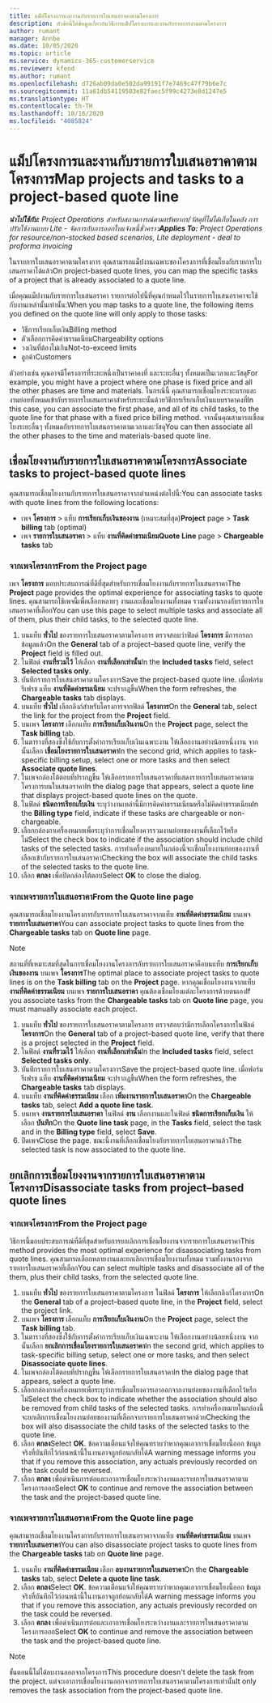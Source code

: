 ```yaml
---
title: แม็ปโครงการและงานกับรายการใบเสนอราคาตามโครงการ
description: หัวข้อนี้ให้ข้อมูลเกี่ยวกับวิธีการแม็ปโครงการและงานกับรายการงานตามโครงการ
author: rumant
manager: Annbe
ms.date: 10/05/2020
ms.topic: article
ms.service: dynamics-365-customerservice
ms.reviewer: kfend
ms.author: rumant
ms.openlocfilehash: d726ab09da0e502da99191f7e7469c47f79b6e7c
ms.sourcegitcommit: 11a61db54119503e82faec5f99c4273e8d1247e5
ms.translationtype: HT
ms.contentlocale: th-TH
ms.lasthandoff: 10/16/2020
ms.locfileid: "4085824"
---
```

# <a name="map-projects-and-tasks-to-a-project-based-quote-line"></a><span data-ttu-id="09b73-103">แม็ปโครงการและงานกับรายการใบเสนอราคาตามโครงการ</span><span class="sxs-lookup"><span data-stu-id="09b73-103">Map projects and tasks to a project-based quote line</span></span>

<span data-ttu-id="09b73-104">_**นำไปใช้กับ:** Project Operations สำหรับสถานการณ์ตามทรัพยากร/วัสดุที่ไม่ได้เก็บในคลัง การปรับใช้งานแบบ Lite - จัดการกับการออกใบแจ้งหนี้ชั่วคราว_</span><span class="sxs-lookup"><span data-stu-id="09b73-104">_**Applies To:** Project Operations for resource/non-stocked based scenarios, Lite deployment - deal to proforma invoicing_</span></span>

<span data-ttu-id="09b73-105">ในรายการใบเสนอราคาตามโครงการ คุณสามารถแม็ปงานเฉพาะของโครงการที่เชื่อมโยงกับรายการใบเสนอราคาได้แล้ว</span><span class="sxs-lookup"><span data-stu-id="09b73-105">On project-based quote lines, you can map the specific tasks of a project that is already associated to a quote line.</span></span>

<span data-ttu-id="09b73-106">เมื่อคุณแม็ปงานกับรายการใบเสนอราคา รายการต่อไปนี้ที่คุณกำหนดไว้ในรายการใบเสนอราคาจะใช้กับงานเหล่านั้นเท่านั้น:</span><span class="sxs-lookup"><span data-stu-id="09b73-106">When you map tasks to a quote line, the following items you defined on the quote line will only apply to those tasks:</span></span>

- <span data-ttu-id="09b73-107">วิธีการเรียกเก็บเงิน</span><span class="sxs-lookup"><span data-stu-id="09b73-107">Billing method</span></span>
- <span data-ttu-id="09b73-108">ตัวเลือกการคิดค่าธรรมเนียม</span><span class="sxs-lookup"><span data-stu-id="09b73-108">Chargeability options</span></span>
- <span data-ttu-id="09b73-109">วงเงินที่ต้องไม่เกิน</span><span class="sxs-lookup"><span data-stu-id="09b73-109">Not-to-exceed limits</span></span>
- <span data-ttu-id="09b73-110">ลูกค้า</span><span class="sxs-lookup"><span data-stu-id="09b73-110">Customers</span></span>

<span data-ttu-id="09b73-111">ตัวอย่างเช่น คุณอาจมีโครงการที่ระยะหนึ่งเป็นราคาคงที่ และระยะอื่นๆ ทั้งหมดเป็นเวลาและวัสดุ</span><span class="sxs-lookup"><span data-stu-id="09b73-111">For example, you might have a project where one phase is fixed price and all the other phases are time and materials.</span></span> <span data-ttu-id="09b73-112">ในกรณีนี้ คุณสามารถเชื่อมโยงระบะแรกและงานย่อยทั้งหมดเข้ากับรายการใบเสนอราคาสำหรับระยะนั้นด้วยวิธีการเรียกเก็บเงินแบบราคาคงที่</span><span class="sxs-lookup"><span data-stu-id="09b73-112">In this case, you can associate the first phase, and all of its child tasks, to the quote line for that phase with a fixed price billing method.</span></span> <span data-ttu-id="09b73-113">จากนั้นคุณสามารถเชื่อมโยงระยะอื่นๆ ทั้งหมดกับรายการใบเสนอราคาตามเวลาและวัสดุ</span><span class="sxs-lookup"><span data-stu-id="09b73-113">You can then associate all the other phases to the time and materials-based quote line.</span></span>

## <a name="associate-tasks-to-project-based-quote-lines"></a><span data-ttu-id="09b73-114">เชื่อมโยงงานกับรายการใบเสนอราคาตามโครงการ</span><span class="sxs-lookup"><span data-stu-id="09b73-114">Associate tasks to project-based quote lines</span></span>

<span data-ttu-id="09b73-115">คุณสามารถเชื่อมโยงงานกับรายการใบเสนอราคาจากตำแหน่งต่อไปนี้:</span><span class="sxs-lookup"><span data-stu-id="09b73-115">You can associate tasks with quote lines from the following locations:</span></span>

- <span data-ttu-id="09b73-116">เพจ **โครงการ** > แท็บ **การเรียกเก็บเงินของงาน** (เหมาะสมที่สุด)</span><span class="sxs-lookup"><span data-stu-id="09b73-116">**Project** page > **Task billing** tab (optimal)</span></span>
- <span data-ttu-id="09b73-117">เพจ **รายการใบเสนอราคา** > แท็บ **งานที่คิดค่าธรมเนียม**</span><span class="sxs-lookup"><span data-stu-id="09b73-117">**Quote Line** page > **Chargeable tasks** tab</span></span> 

### <a name="from-the-project-page"></a><span data-ttu-id="09b73-118">จากเพจโครงการ</span><span class="sxs-lookup"><span data-stu-id="09b73-118">From the Project page</span></span>

<span data-ttu-id="09b73-119">เพจ **โครงการ** มอบประสบการณ์ที่ดีที่สุดสำหรับการเชื่อมโยงงานกับรายการใบเสนอราคา</span><span class="sxs-lookup"><span data-stu-id="09b73-119">The **Project** page provides the optimal experience for associating tasks to quote lines.</span></span> <span data-ttu-id="09b73-120">คุณสามารถใช้เพจนี้เพื่อเลือกหลายๆ งานและเชื่อมโยงงานทั้งหมด รวมทั้งงานรองกับรายการใบเสนอราคาที่เลือก</span><span class="sxs-lookup"><span data-stu-id="09b73-120">You can use this page to select multiple tasks and associate all of them, plus their child tasks, to the selected quote line.</span></span>

1. <span data-ttu-id="09b73-121">บนแท็บ **ทั่วไป** ของรายการใบเสนอราคาตามโครงการ ตรวจสอบว่าฟิลด์ **โครงการ** มีการกรอกข้อมูลแล้ว</span><span class="sxs-lookup"><span data-stu-id="09b73-121">On the **General** tab of a project–based quote line, verify the **Project** field is filled out.</span></span>
2. <span data-ttu-id="09b73-122">ในฟิลด์ **งานที่รวมไว้** ให้เลือก **งานที่เลือกเท่านั้น**</span><span class="sxs-lookup"><span data-stu-id="09b73-122">In the **Included tasks** field, select **Selected tasks only**.</span></span>
3. <span data-ttu-id="09b73-123">บันทึกรายการใบเสนอราคาตามโครงการ</span><span class="sxs-lookup"><span data-stu-id="09b73-123">Save the project-based quote line.</span></span> <span data-ttu-id="09b73-124">เมื่อฟอร์มรีเฟรช แท็บ **งานที่คิดค่าธรมเนียม** จะปรากฏขึ้น</span><span class="sxs-lookup"><span data-stu-id="09b73-124">When the form refreshes, the **Chargeable tasks** tab displays.</span></span>
4. <span data-ttu-id="09b73-125">บนแท็บ **ทั่วไป** เลือกลิงก์สำหรับโครงการจากฟิลด์ **โครงการ**</span><span class="sxs-lookup"><span data-stu-id="09b73-125">On the **General** tab, select the link for the project from the **Project** field.</span></span>
5. <span data-ttu-id="09b73-126">บนเพจ **โครงการ** เลือกแท็บ **การเรียกเก็บเงินงาน**</span><span class="sxs-lookup"><span data-stu-id="09b73-126">On the **Project** page, select the **Task billing** tab.</span></span>
6. <span data-ttu-id="09b73-127">ในตารางที่สองซึ่งใช้กับการตั้งค่าการเรียกเก็บเงินเฉพาะงาน ให้เลือกงานอย่างน้อยหนึ่งงาน จากนั้นเลือก **เชื่อมโยงรายการใบเสนอราคา**</span><span class="sxs-lookup"><span data-stu-id="09b73-127">In the second grid, which applies to task-specific billing setup, select one or more tasks and then select **Associate quote lines**.</span></span>
7. <span data-ttu-id="09b73-128">ในเพจกล่องโต้ตอบที่ปรากฏขึ้น ให้เลือกรายการใบเสนอราคาที่แสดงรายการใบเสนอราคาตามโครงการบนใบเสนอราคา</span><span class="sxs-lookup"><span data-stu-id="09b73-128">In the dialog page that appears, select a quote line that displays project-based quote lines on the quote.</span></span>
8. <span data-ttu-id="09b73-129">ในฟิลด์ **ชนิดการเรียกเก็บเงิน** ระบุว่างานเหล่านี้มีการคิดค่าธรรมเนียมหรือไม่คิดค่าธรรมเนียม</span><span class="sxs-lookup"><span data-stu-id="09b73-129">In the **Billing type** field, indicate if these tasks are chargeable or non-chargeable.</span></span>
9. <span data-ttu-id="09b73-130">เลือกกล่องกาเครื่องหมายเพื่อระบุว่าการเชื่อมโยงควรรวมงานย่อยของงานที่เลือกไว้หรือไม่</span><span class="sxs-lookup"><span data-stu-id="09b73-130">Select the check box to indicate if the association should include child tasks of the selected tasks.</span></span> <span data-ttu-id="09b73-131">การทำเครื่องหมายในกล่องนี้จะเชื่อมโยงงานย่อยของงานที่เลือกเข้ากับรายการใบเสนอราคา</span><span class="sxs-lookup"><span data-stu-id="09b73-131">Checking the box will associate the child tasks of the selected tasks to the quote line.</span></span>
10. <span data-ttu-id="09b73-132">เลือก **ตกลง** เพื่อปิดกล่องโต้ตอบ</span><span class="sxs-lookup"><span data-stu-id="09b73-132">Select **OK** to close the dialog.</span></span>

### <a name="from-the-quote-line-page"></a><span data-ttu-id="09b73-133">จากเพจรายการใบเสนอราคา</span><span class="sxs-lookup"><span data-stu-id="09b73-133">From the Quote line page</span></span>

<span data-ttu-id="09b73-134">คุณสามารถเชื่อมโยงงานโครงการกับรายการใบเสนอราคาจากแท็บ **งานที่คิดค่าธรรมเนียม** บนเพจ **รายการใบเสนอราคา**</span><span class="sxs-lookup"><span data-stu-id="09b73-134">You can associate project tasks to quote lines from the **Chargeable tasks** tab on **Quote line** page.</span></span>

>[!NOTE]
><span data-ttu-id="09b73-135">สถานที่ที่เหมาะสมที่สุดในการเชื่อมโยงงานโครงการกับรายการใบเสนอราคาคือบนแท็บ **การเรียกเก็บเงินของงาน** บนเพจ **โครงการ**</span><span class="sxs-lookup"><span data-stu-id="09b73-135">The optimal place to associate project tasks to quote lines is on the **Task billing** tab on the **Project** page.</span></span> <span data-ttu-id="09b73-136">หากคุณเชื่อมโยงงานจากแท็บ **งานที่คิดค่าธรรมเนียม** บนเพจ **รายการใบเสนอราคา** คุณต้องเชื่อมโยงแต่ละโครงการด้วยตนเอง</span><span class="sxs-lookup"><span data-stu-id="09b73-136">If you associate tasks from the **Chargeable tasks** tab on **Quote line** page, you must manually associate each project.</span></span>

1. <span data-ttu-id="09b73-137">บนแท็บ **ทั่วไป** ของรายการใบเสนอราคาตามโครงการ ตรวจสอบว่ามีการเลือกโครงการในฟิลด์ **โครงการ**</span><span class="sxs-lookup"><span data-stu-id="09b73-137">On the **General** tab of a project–based quote line, verify that there is a project selected in the **Project** field.</span></span>
2. <span data-ttu-id="09b73-138">ในฟิลด์ **งานที่รวมไว้** ให้เลือก **งานที่เลือกเท่านั้น**</span><span class="sxs-lookup"><span data-stu-id="09b73-138">In the **Included tasks** field, select **Selected tasks only**.</span></span>
3. <span data-ttu-id="09b73-139">บันทึกรายการใบเสนอราคาตามโครงการ</span><span class="sxs-lookup"><span data-stu-id="09b73-139">Save the project-based quote line.</span></span> <span data-ttu-id="09b73-140">เมื่อฟอร์มรีเฟรช แท็บ **งานที่คิดค่าธรมเนียม** จะปรากฏขึ้น</span><span class="sxs-lookup"><span data-stu-id="09b73-140">When the form refreshes, the **Chargeable tasks** tab displays.</span></span>
4. <span data-ttu-id="09b73-141">บนแท็บ **งานที่คิดค่าธรรมเนียม** เลือก **เพิ่มงานรายการใบเสนอราคา**</span><span class="sxs-lookup"><span data-stu-id="09b73-141">On the **Chargeable tasks** tab, select **Add a quote line task**.</span></span>
5. <span data-ttu-id="09b73-142">บนเพจ **งานรายการใบเสนอราคา** ในฟิลด์ **งาน** เลือกงานและในฟิลด์ **ชนิดการเรียกเก็บเงิน** ให้เลือก **บันทึก**</span><span class="sxs-lookup"><span data-stu-id="09b73-142">On the **Quote line task** page, in the **Tasks** field, select the task and in the **Billing type** field, select **Save**.</span></span> 
6. <span data-ttu-id="09b73-143">ปิดเพจ</span><span class="sxs-lookup"><span data-stu-id="09b73-143">Close the page.</span></span> <span data-ttu-id="09b73-144">ขณะนี้งานที่เลือกเชื่อมโยงกับรายการใบเสนอราคาแล้ว</span><span class="sxs-lookup"><span data-stu-id="09b73-144">The selected task is now associated to the quote line.</span></span>

## <a name="disassociate-tasks-from-projectbased-quote-lines"></a><span data-ttu-id="09b73-145">ยกเลิกการเชื่อมโยงงานจากรายการใบเสนอราคาตามโครงการ</span><span class="sxs-lookup"><span data-stu-id="09b73-145">Disassociate tasks from project–based quote lines</span></span>

### <a name="from-the-project-page"></a><span data-ttu-id="09b73-146">จากเพจโครงการ</span><span class="sxs-lookup"><span data-stu-id="09b73-146">From the Project page</span></span>

<span data-ttu-id="09b73-147">วิธีการนี้มอบประสบการณ์ที่ดีที่สุดสำหรับการยกเลิกการเชื่อมโยงงานจากรายการใบเสนอราคา</span><span class="sxs-lookup"><span data-stu-id="09b73-147">This method provides the most optimal experience for disassociating tasks from quote lines.</span></span> <span data-ttu-id="09b73-148">คุณสามารถเลือกหลายงานและยกเลิกการเชื่อมโยงงานทั้งหมด รวมทั้งงานรองจากรายการใบเสนอราคาที่เลือก</span><span class="sxs-lookup"><span data-stu-id="09b73-148">You can select multiple tasks and disassociate all of the them, plus their child tasks, from the selected quote line.</span></span>

1. <span data-ttu-id="09b73-149">บนแท็บ **ทั่วไป** ของรายการใบเสนอราคาตามโครงการ ในฟิลด์ **โครงการ** ให้เลือกลิงก์โครงการ</span><span class="sxs-lookup"><span data-stu-id="09b73-149">On the **General** tab of a project–based quote line, in the **Project** field, select the project link.</span></span>
2. <span data-ttu-id="09b73-150">บนเพจ **โครงการ** เลือกแท็บ **การเรียกเก็บเงินงาน**</span><span class="sxs-lookup"><span data-stu-id="09b73-150">On the **Project** page, select the **Task billing** tab.</span></span>
3. <span data-ttu-id="09b73-151">ในตารางที่สองซึ่งใช้กับการตั้งค่าการเรียกเก็บเงินเฉพาะงาน ให้เลือกงานอย่างน้อยหนึ่งงาน จากนั้นเลือก **ยกเลิกการเชื่อมโยงรายการใบเสนอราคา**</span><span class="sxs-lookup"><span data-stu-id="09b73-151">In the second grid, which applies to task-specific billing setup, select one or more tasks, and then select **Disassociate quote lines**.</span></span>
4. <span data-ttu-id="09b73-152">ในเพจกล่องโต้ตอบที่ปรากฏขึ้น ให้เลือกรายการใบเสนอราคา</span><span class="sxs-lookup"><span data-stu-id="09b73-152">In the dialog page that appears, select a quote line.</span></span>
5. <span data-ttu-id="09b73-153">เลือกกล่องกาเครื่องหมายเพื่อระบุว่าการเชื่อมโยงควรเอาออกจากงานย่อยของงานที่เลือกไว้หรือไม่</span><span class="sxs-lookup"><span data-stu-id="09b73-153">Select the check box to indicate whether the association should also be removed from child tasks of the selected tasks.</span></span> <span data-ttu-id="09b73-154">การทำเครื่องหมายในกล่องนี้จะยกเลิกการเชื่อมโยงงานย่อยของงานที่เลือกจากรายการใบเสนอราคาด้วย</span><span class="sxs-lookup"><span data-stu-id="09b73-154">Checking the box will also disassociate the child tasks of the selected tasks to the quote line.</span></span>
6. <span data-ttu-id="09b73-155">เลือก **ตกลง**</span><span class="sxs-lookup"><span data-stu-id="09b73-155">Select **OK**.</span></span> <span data-ttu-id="09b73-156">ข้อความเตือนแจ้งให้คุณทราบว่าหากคุณเอาการเชื่อมโยงนี้ออก ข้อมูลจริงที่บันทึกไว้ก่อนหน้านี้ในงานอาจถูกย้อนกลับได้</span><span class="sxs-lookup"><span data-stu-id="09b73-156">A warning message informs you that if you remove this association, any actuals previously recorded on the task could be reversed.</span></span> 
7. <span data-ttu-id="09b73-157">เลือก **ตกลง** เพื่อดำเนินการต่อและเอาการเชื่อมโยงระหว่างงานและรายการใบเสนอราคาตามโครงการออก</span><span class="sxs-lookup"><span data-stu-id="09b73-157">Select **OK** to continue and remove the association between the task and the project-based quote line.</span></span>

### <a name="from-the-quote-line-page"></a><span data-ttu-id="09b73-158">จากเพจรายการใบเสนอราคา</span><span class="sxs-lookup"><span data-stu-id="09b73-158">From the Quote line page</span></span>

<span data-ttu-id="09b73-159">คุณสามารถเชื่อมโยงงานโครงการกับรายการใบเสนอราคาจากแท็บ **งานที่คิดค่าธรรมเนียม** บนเพจ **รายการใบเสนอราคา**</span><span class="sxs-lookup"><span data-stu-id="09b73-159">You can also disassociate project tasks to quote lines from the **Chargeable tasks** tab on **Quote line** page.</span></span>

1. <span data-ttu-id="09b73-160">บนแท็บ **งานที่คิดค่าธรรมเนียม** เลือก **ลบงานรายการใบเสนอราคา**</span><span class="sxs-lookup"><span data-stu-id="09b73-160">On the **Chargeable tasks** tab, select **Delete a quote line task**.</span></span>
2. <span data-ttu-id="09b73-161">เลือก **ตกลง**</span><span class="sxs-lookup"><span data-stu-id="09b73-161">Select **OK**.</span></span> <span data-ttu-id="09b73-162">ข้อความเตือนแจ้งให้คุณทราบว่าหากคุณเอาการเชื่อมโยงนี้ออก ข้อมูลจริงที่บันทึกไว้ก่อนหน้านี้ในงานอาจถูกย้อนกลับได้</span><span class="sxs-lookup"><span data-stu-id="09b73-162">A warning message informs you that if you remove this association, any actuals previously recorded on the task could be reversed.</span></span> 
3. <span data-ttu-id="09b73-163">เลือก **ตกลง** เพื่อดำเนินการต่อและเอาการเชื่อมโยงระหว่างงานและรายการใบเสนอราคาตามโครงการออก</span><span class="sxs-lookup"><span data-stu-id="09b73-163">Select **OK** to continue and remove the association between the task and the project-based quote line.</span></span>

>[!NOTE]
> <span data-ttu-id="09b73-164">ขั้นตอนนี้ไม่ได้ลบงานออกจากโครงการ</span><span class="sxs-lookup"><span data-stu-id="09b73-164">This procedure doesn't delete the task from the project.</span></span> <span data-ttu-id="09b73-165">แต่จะเอาการเชื่อมโยงงานออกจากรายการใบเสนอราคาตามโครงการเท่านั้น</span><span class="sxs-lookup"><span data-stu-id="09b73-165">It only removes the task association from the project-based quote line.</span></span>
